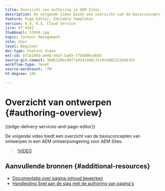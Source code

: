 ```yaml
---
title: Overzicht van authoring in AEM Sites
description: De volgende video biedt een overzicht van de basisconcepten van ontwerpen in een AEM auweromgeving. Het gebruikt de console van Plaatsen als basis.
feature: Page Editor, Editable Templates
version: 6.4, 6.5, Cloud Service
jira: KT-4242
thumbnail: 33594.jpg
topic: Content Management
role: User
level: Beginner
doc-type: Feature Video
exl-id: e71b106d-a44b-44af-ba85-7fb5806cdb83
source-git-commit: 30d6120ec99f7a95414dbc31c0cb002152bd6763
workflow-type: tm+mt
source-wordcount: '79'
ht-degree: 10%

---
```


# Overzicht van ontwerpen {#authoring-overview}

{{edge-delivery-services-and-page-editor}}

De volgende video biedt een overzicht van de basisconcepten van ontwerpen in een AEM ontwerpomgeving voor AEM Sites.

>[!VIDEO](https://video.tv.adobe.com/v/33594?quality=12&learn=on)

## Aanvullende bronnen {#additional-resources}

* [Documentatie over pagina-inhoud bewerken](https://experienceleague.adobe.com/docs/experience-manager-cloud-service/sites/authoring/fundamentals/editing-content.html)
* [Handleiding Snel aan de slag met de authoring van pagina&#39;s](https://experienceleague.adobe.com/docs/experience-manager-cloud-service/sites/authoring/getting-started/quick-start.html)
